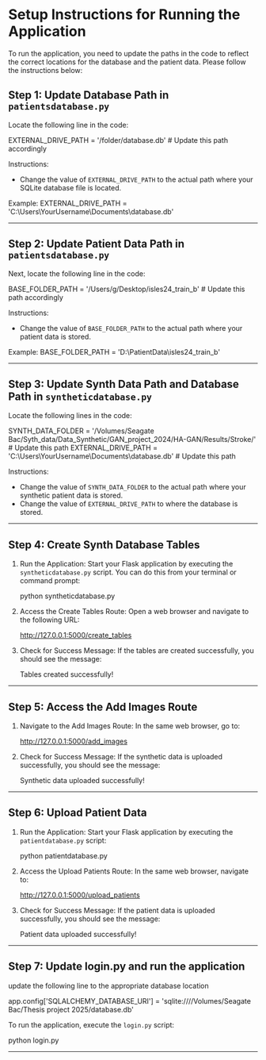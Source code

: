 # Setup Instructions for Running the Application

To run the application, you need to update the paths in the code to reflect the correct locations for the database and the patient data. Please follow the instructions below:

## Step 1: Update Database Path in `patientsdatabase.py`

Locate the following line in the code:

EXTERNAL_DRIVE_PATH = '/folder/database.db'  # Update this path accordingly

Instructions:
- Change the value of `EXTERNAL_DRIVE_PATH` to the actual path where your SQLite database file is located.

Example:
EXTERNAL_DRIVE_PATH = 'C:\\Users\\YourUsername\\Documents\\database.db'

---

## Step 2: Update Patient Data Path in `patientsdatabase.py`

Next, locate the following line in the code:

BASE_FOLDER_PATH = '/Users/g/Desktop/isles24_train_b'  # Update this path accordingly

Instructions:
- Change the value of `BASE_FOLDER_PATH` to the actual path where your patient data is stored.

Example:
BASE_FOLDER_PATH = 'D:\\PatientData\\isles24_train_b'

---

## Step 3: Update Synth Data Path and Database Path in `syntheticdatabase.py`

Locate the following lines in the code:

SYNTH_DATA_FOLDER = '/Volumes/Seagate Bac/Syth_data/Data_Synthetic/GAN_project_2024/HA-GAN/Results/Stroke/'  # Update this path
EXTERNAL_DRIVE_PATH = 'C:\\Users\\YourUsername\\Documents\\database.db'  # Update this path

Instructions:
- Change the value of `SYNTH_DATA_FOLDER` to the actual path where your synthetic patient data is stored.
- Change the value of `EXTERNAL_DRIVE_PATH` to where the database is stored.

---

## Step 4: Create Synth Database Tables

1. Run the Application: Start your Flask application by executing the `syntheticdatabase.py` script. You can do this from your terminal or command prompt:

   python syntheticdatabase.py

2. Access the Create Tables Route: Open a web browser and navigate to the following URL:

   http://127.0.0.1:5000/create_tables

3. Check for Success Message: If the tables are created successfully, you should see the message:

   Tables created successfully!

---

## Step 5: Access the Add Images Route

1. Navigate to the Add Images Route: In the same web browser, go to:

   http://127.0.0.1:5000/add_images

2. Check for Success Message: If the synthetic data is uploaded successfully, you should see the message:

   Synthetic data uploaded successfully!

---

## Step 6: Upload Patient Data

1. Run the Application: Start your Flask application by executing the `patientdatabase.py` script:

   python patientdatabase.py

2. Access the Upload Patients Route: In the same web browser, navigate to:

   http://127.0.0.1:5000/upload_patients

3. Check for Success Message: If the patient data is uploaded successfully, you should see the message:

   Patient data uploaded successfully!

---

## Step 7: Update login.py and run the application

update the following line to the appropriate database location 

app.config['SQLALCHEMY_DATABASE_URI'] = 'sqlite:////Volumes/Seagate Bac/Thesis project 2025/database.db'

To run the application, execute the `login.py` script:

python login.py

---
